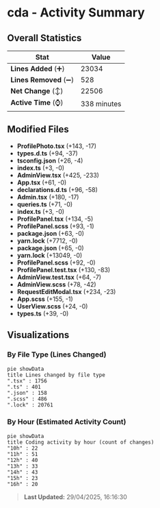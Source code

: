# cda - Activity Summary 

## Overall Statistics

| Stat                   | Value                                                             |
| ---------------------- | ----------------------------------------------------------------- |
| **Lines Added** (➕)   | 23034                                          |
| **Lines Removed** (➖) | 528                                        |
| **Net Change** (↕)    | 22506                |
| **Active Time** (⌚)   | 338 minutes |


## Modified Files
- **ProfilePhoto.tsx** (+143, -17)
- **types.d.ts** (+94, -37)
- **tsconfig.json** (+26, -4)
- **index.ts** (+3, -0)
- **AdminView.tsx** (+425, -233)
- **App.tsx** (+61, -0)
- **declarations.d.ts** (+96, -58)
- **Admin.tsx** (+180, -17)
- **queries.ts** (+71, -0)
- **index.ts** (+3, -0)
- **ProfilePanel.tsx** (+134, -5)
- **ProfilePanel.scss** (+93, -1)
- **package.json** (+63, -0)
- **yarn.lock** (+7712, -0)
- **package.json** (+65, -0)
- **yarn.lock** (+13049, -0)
- **ProfilePanel.scss** (+92, -0)
- **ProfilePanel.test.tsx** (+130, -83)
- **AdminView.test.tsx** (+64, -7)
- **AdminView.scss** (+78, -42)
- **RequestEditModal.tsx** (+234, -23)
- **App.scss** (+155, -1)
- **UserView.scss** (+24, -0)
- **types.ts** (+39, -0)

## Visualizations

### By File Type (Lines Changed)

```mermaid
pie showData
title Lines changed by file type
".tsx" : 1756
".ts" : 401
".json" : 158
".scss" : 486
".lock" : 20761
```

### By Hour (Estimated Activity Count)

```mermaid
pie showData
title Coding activity by hour (count of changes)
"10h" : 22
"11h" : 51
"12h" : 40
"13h" : 33
"14h" : 43
"15h" : 23
"16h" : 20
```


> **Last Updated:** 29/04/2025, 16:16:30